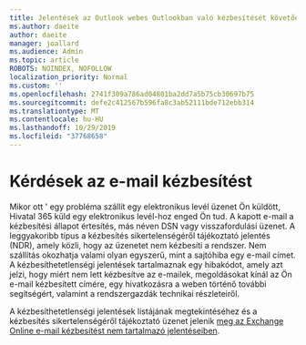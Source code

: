 ```yaml
---
title: Jelentések az Outlook webes Outlookban való kézbesítését követően
ms.author: daeite
author: daeite
manager: joallard
ms.audience: Admin
ms.topic: article
ROBOTS: NOINDEX, NOFOLLOW
localization_priority: Normal
ms.custom: ''
ms.openlocfilehash: 2741f309a786ad04801ba2dd7a5b75cb30697b75
ms.sourcegitcommit: defe2c412567b596fa8c3ab52111bde712ebb314
ms.translationtype: MT
ms.contentlocale: hu-HU
ms.lasthandoff: 10/29/2019
ms.locfileid: "37768658"
---
```

# <a name="issues-with-email-delivery"></a>Kérdések az e-mail kézbesítést

Mikor ott ' egy probléma szállít egy elektronikus levél üzenet Ön küldött, Hivatal 365 küld egy elektronikus levél-hoz enged Ön tud. A kapott e-mail a kézbesítési állapot értesítés, más néven DSN vagy visszafordulási üzenet. A leggyakoribb típus a kézbesítés sikertelenségéről tájékoztató jelentés (NDR), amely közli, hogy az üzenetet nem kézbesíti a rendszer. Nem szállítás okozhatja valami olyan egyszerű, mint a sajtóhiba egy e-mail címet. A kézbesíthetetlenségi jelentések tartalmaznak egy hibakódot, amely azt jelzi, hogy miért nem lett kézbesítve az e-mailek, megoldásokat kínál az Ön e-mail kézbesített címére, egy hivatkozásra a weben történő további segítségért, valamint a rendszergazdák technikai részleteiről.

A kézbesíthetetlenségi jelentések listájának megtekintéséhez és a kézbesítés sikertelenségéről tájékoztató üzenet jelenik [meg az Exchange Online e-mail kézbesítést nem tartalmazó jelentéseiben](https://docs.microsoft.com/exchange/mail-flow-best-practices/non-delivery-reports-in-exchange-online/non-delivery-reports-in-exchange-online).